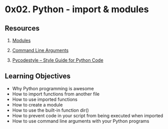 # 0x02. Python - import & modules

## Resources

1. [Modules](https://docs.python.org/3/tutorial/modules.html)

1. [Command Line Arguments](https://docs.python.org/3/tutorial/stdlib.html#command-line-arguments)

1. [Pycodestyle – Style Guide for Python Code](https://pypi.org/project/pycodestyle/)

## Learning Objectives

* Why Python programming is awesome
* How to import functions from another file
* How to use imported functions
* How to create a module
* How to use the built-in function dir()
* How to prevent code in your script from being executed when imported
* How to use command line arguments with your Python programs
